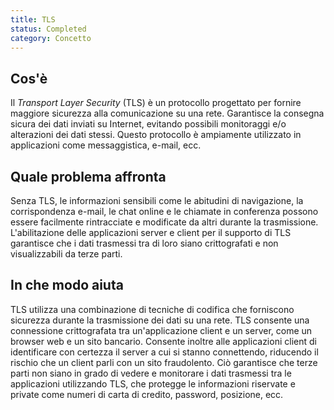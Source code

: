 ```yaml
---
title: TLS
status: Completed
category: Concetto
---
```


## Cos'è
Il _Transport Layer Security_ (TLS) è un protocollo progettato per fornire maggiore sicurezza alla comunicazione su una rete. Garantisce la consegna sicura dei dati inviati su Internet, evitando possibili monitoraggi e/o alterazioni dei dati stessi. Questo protocollo è ampiamente utilizzato in applicazioni come messaggistica, e-mail, ecc.

## Quale problema affronta 
Senza TLS, le informazioni sensibili come le abitudini di navigazione, la corrispondenza e-mail, le chat online e le chiamate in conferenza possono essere facilmente rintracciate e modificate da altri durante la trasmissione. L'abilitazione delle applicazioni server e client per il supporto di TLS garantisce che i dati trasmessi tra di loro siano crittografati e non visualizzabili da terze parti.

## In che modo aiuta
TLS utilizza una combinazione di tecniche di codifica che forniscono sicurezza durante la trasmissione dei dati su una rete. TLS consente una connessione crittografata tra un'applicazione client e un server, come un browser web e un sito bancario. Consente inoltre alle applicazioni client di identificare con certezza il server a cui si stanno connettendo, riducendo il rischio che un client parli con un sito fraudolento. Ciò garantisce che terze parti non siano in grado di vedere e monitorare i dati trasmessi tra le applicazioni utilizzando TLS, che protegge le informazioni riservate e private come numeri di carta di credito, password, posizione, ecc.